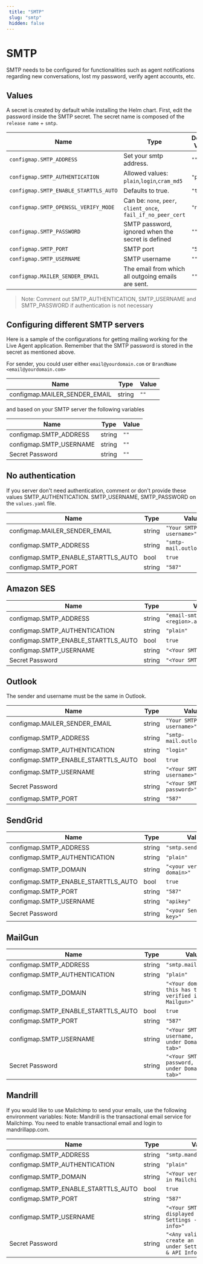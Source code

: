 ```yaml
---
 title: "SMTP" 
 slug: "smtp" 
 hidden: false 
---
```

# SMTP

SMTP needs to be configured for functionalities such as agent notifications regarding new conversations, lost my password, verify agent accounts, etc.

## Values

A secret is created by default while installing the Helm chart. First, edit the password inside the SMTP secret. The secret name is composed of the `release name` + `smtp`.

| Name                                | Type                                                                | Default Value                                              |
| ----------------------------------- | ------------------------------------------------------------------- | ---------------------------------------------------------- |
| `configmap.SMTP_ADDRESS`                  | Set your smtp address.                                                          |`""`                                      |
| `configmap.SMTP_AUTHENTICATION`           | Allowed values: `plain`,`login`,`cram_md5`                                      | `"plain"`                                |
| `configmap.SMTP_ENABLE_STARTTLS_AUTO`     | Defaults to true.                                                               | `"true"`                                 |
| `configmap.SMTP_OPENSSL_VERIFY_MODE`      | Can be: `none`, `peer`, `client_once`, `fail_if_no_peer_cert`                   | `"none"`                                 |
| `configmap.SMTP_PASSWORD`                 | SMTP password, ignored when the secret is defined                               | `""`                                     |
| `configmap.SMTP_PORT`                     | SMTP port                                                                       | `"587"`                                  |
| `configmap.SMTP_USERNAME`                 | SMTP username                                                                   | `""`                                     |
| `configmap.MAILER_SENDER_EMAIL`           | The email from which all outgoing emails are sent.                              | `""`                                     |

>Note: Comment out SMTP_AUTHENTICATION, SMTP_USERNAME and SMTP_PASSWORD if authentication is not necessary

## Configuring different SMTP servers

Here is a sample of the configurations for getting mailing working for the Live Agent application.  Remember that the SMTP password is stored in the secret as mentioned above.

For sender, you could user either `email@yourdomain.com` or `BrandName <email@yourdomain.com>`

| Name            | Type | Value | 
| --------------- | ----- | ---- | 
| configmap.MAILER_SENDER_EMAIL | string | `""` |

and based on your SMTP server the following variables

| Name            | Type | Value | 
| --------------- | ----- | ---- | 
| configmap.SMTP_ADDRESS | string | `""` |
| configmap.SMTP_USERNAME | string | `""` |
| Secret Password | string | `""` |

## No authentication

If you server don't need authentication, comment or don't provide these values SMTP_AUTHENTICATION. SMTP_USERNAME, SMTP_PASSWORD on the `values.yaml` file.

| Name            | Type | Value | 
| --------------- | ----- | ---- | 
| configmap.MAILER_SENDER_EMAIL | string | `"Your SMTP username>"` |
| configmap.SMTP_ADDRESS | string | `"smtp-mail.outlook.com"` |
| configmap.SMTP_ENABLE_STARTTLS_AUTO | bool | `true` |
| configmap.SMTP_PORT | string | `"587"` |

## Amazon SES

| Name            | Type | Value | 
| --------------- | ----- | ---- | 
| configmap.SMTP_ADDRESS | string | `"email-smtp.<region>.amazonaws.com"` |
| configmap.SMTP_AUTHENTICATION | string | `"plain"` |
| configmap.SMTP_ENABLE_STARTTLS_AUTO | bool | `true` |
| configmap.SMTP_USERNAME | string | `"<Your SMTP username>"` |
| Secret Password | string | `"<Your SMTP password>"` |


## Outlook

The sender and username must be the same in Outlook.

| Name            | Type | Value | 
| --------------- | ----- | ---- | 
| configmap.MAILER_SENDER_EMAIL | string | `"Your SMTP username>"` |
| configmap.SMTP_ADDRESS | string | `"smtp-mail.outlook.com"` |
| configmap.SMTP_AUTHENTICATION | string | `"login"` |
| configmap.SMTP_ENABLE_STARTTLS_AUTO | bool | `true` |
| configmap.SMTP_USERNAME | string | `"<Your SMTP username>"` |
| Secret Password | string | `"<Your SMTP password>"` |
| configmap.SMTP_PORT | string | `"587"` |


## SendGrid

| Name            | Type | Value | 
| --------------- | ----- | ---- | 
| configmap.SMTP_ADDRESS | string | `"smtp.sendgrid.net"` |
| configmap.SMTP_AUTHENTICATION | string | `"plain"` |
| configmap.SMTP_DOMAIN | string | `"<your verified domain>"` |
| configmap.SMTP_ENABLE_STARTTLS_AUTO | bool | `true` |
| configmap.SMTP_PORT | string | `"587"` |
| configmap.SMTP_USERNAME | string | `"apikey"` |
| Secret Password | string | `"<your Sendgrid API key>"` |


## MailGun

| Name            | Type | Value | 
| --------------- | ----- | ---- | 
| configmap.SMTP_ADDRESS | string | `"smtp.mailgun.org"` |
| configmap.SMTP_AUTHENTICATION | string | `"plain"` |
| configmap.SMTP_DOMAIN | string | `"<Your domain, this has to be verified in Mailgun>"` |
| configmap.SMTP_ENABLE_STARTTLS_AUTO | bool | `true` |
| configmap.SMTP_PORT | string | `"587"` |
| configmap.SMTP_USERNAME | string | `"<Your SMTP username, view under Domains tab>"` |
| Secret Password | string | `"<Your SMTP password, view under Domains tab>"` |


## Mandrill
If you would like to use Mailchimp to send your emails, use the following environment variables:
Note: Mandrill is the transactional email service for Mailchimp. You need to enable transactional email and login to mandrillapp.com.

| Name            | Type | Value | 
| --------------- | ----- | ---- | 
| configmap.SMTP_ADDRESS | string | `"smtp.mandrillapp.com"` |
| configmap.SMTP_AUTHENTICATION | string | `"plain"` |
| configmap.SMTP_DOMAIN | string | `"<Your verified domain in Mailchimp>"` |
| configmap.SMTP_ENABLE_STARTTLS_AUTO | bool | `true` |
| configmap.SMTP_PORT | string | `"587"` |
| configmap.SMTP_USERNAME | string | `"<Your SMTP username displayed under Settings -> SMTP & API info>"` |
| Secret Password | string | `"<Any valid API key, create an API key under Settings -> SMTP & API Info>"` |

